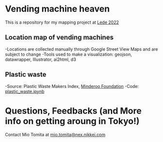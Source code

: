 # Vending machine heaven
This is a repository for my mapping project at [Lede 2022](https://ledeprogram.com/)


## Location map of vending machines
-Locations are collected manually through Google Street View Maps and are subject to change
-Tools used to make a visualization:
    geojson, datawrapper, Illustrator, ai2html, d3

## Plastic waste
-Source: Plastic Waste Makers Index, [Minderoo Foundation](https://www.minderoo.org/plastic-waste-makers-index/data/flows/#/sankey/global/10)
-Code: [plastic_waste.ipynb](https://github.com/miotomita/vending-machine/blob/main/plastic_waste.ipynb)


# Questions, Feedbacks (and More info on getting aroung in Tokyo!) 
Contact Mio Tomita at mio.tomita@nex.nikkei.com
